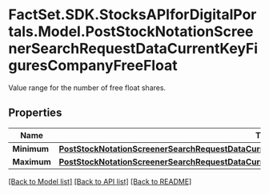 # FactSet.SDK.StocksAPIforDigitalPortals.Model.PostStockNotationScreenerSearchRequestDataCurrentKeyFiguresCompanyFreeFloat
Value range for the number of free float shares.

## Properties

Name | Type | Description | Notes
------------ | ------------- | ------------- | -------------
**Minimum** | [**PostStockNotationScreenerSearchRequestDataCurrentKeyFiguresCompanySharesOutstandingMinimum**](PostStockNotationScreenerSearchRequestDataCurrentKeyFiguresCompanySharesOutstandingMinimum.md) |  | [optional] 
**Maximum** | [**PostStockNotationScreenerSearchRequestDataCurrentKeyFiguresCompanySharesOutstandingMaximum**](PostStockNotationScreenerSearchRequestDataCurrentKeyFiguresCompanySharesOutstandingMaximum.md) |  | [optional] 

[[Back to Model list]](../README.md#documentation-for-models) [[Back to API list]](../README.md#documentation-for-api-endpoints) [[Back to README]](../README.md)

